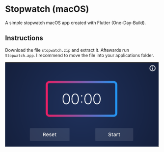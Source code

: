 # Stopwatch (macOS)

A simple stopwatch macOS app created with Flutter (One-Day-Build).

## Instructions
Download the file `stopwatch.zip` and extract it. Aftewards run `Stopwatch.app`. I recommend to move the file into your applications folder.

<img width="500" src="https://raw.githubusercontent.com/am-singh/stopwatch/master/screenshot.png">

